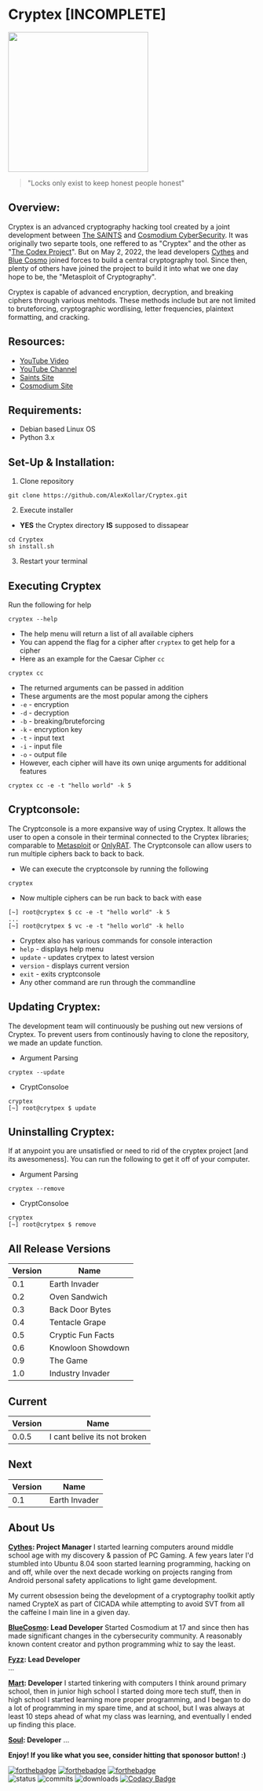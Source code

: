 <!-- variables -->
[ccs]: https://www.cosmodiumcs.com
[saints]: https://www.saintssec.com
[youtube]: https://www.youtube.com/c/CosmodiumCS

<!-- title -->
# Cryptex [INCOMPLETE]

<!-- image -->
<img src="https://github.com/AlexKollar/Cryptex/blob/gh-pages/Gallery/Lock.png" width="285"/></p>

> "Locks only exist to keep honest people honest" 

## Overview:
Cryptex is an advanced cryptography hacking tool created by a joint development between [The SAINTS][saints] and [Cosmodium CyberSecurity][ccs]. It was originally two separte tools, one reffered to as "Cryptex" and the other as "[The Codex Project](https://github.com/CosmodiumCS/the-codex-project)". But on May 2, 2022, the lead developers [Cythes](https://github.com/AlexKollar) and [Blue Cosmo](https://github.com/CosmodiumCS) joined forces to build a central cryptography tool. Since then, plenty of others have joined the project to build it into what we one day hope to be, the "Metasploit of Cryptography".

Cryptex is capable of advanced encryption, decryption, and breaking ciphers through various mehtods. These methods include but are not limited to bruteforcing, cryptographic wordlising, letter frequencies, plaintext formatting, and cracking.

## Resources:
- [YouTube Video]()
- [YouTube Channel][youtube]
- [Saints Site][saints]
- [Cosmodium Site][ccs]

## Requirements:
- Debian based Linux OS
- Python 3.x

## Set-Up & Installation:
1. Clone repository
```
git clone https://github.com/AlexKollar/Cryptex.git
```
2. Execute installer
  - **YES** the Cryptex directory **IS** supposed to dissapear
```
cd Cryptex
sh install.sh
```
3. Restart your terminal

## Executing Cryptex
Run the following for help
```
cryptex --help
```
- The help menu will return a list of all available ciphers
- You can append the flag for a cipher after `cryptex` to get help for a cipher
- Here as an example for the Caesar Cipher `cc`
```
cryptex cc
``` 
- The returned arguments can be passed in addition
- These arguments are the most popular among the ciphers
- `-e` - encryption
- `-d` - decryption
- `-b` - breaking/bruteforcing
- `-k` - encryption key
- `-t` - input text
- `-i` - input file
- `-o` - output file
- However, each cipher will have its own uniqe arguments for additional features
```
cryptex cc -e -t "hello world" -k 5
```

## Cryptconsole:
The Cryptconsole is a more expansive way of using Cryptex. It allows the user to open a console in their terminal connected to the Cryptex libraries; comparable to [Metasploit](https://www.metasploit.com/) or [OnlyRAT](https://github.com/CosmodiumCS/OnlyRAT). The Cryptconsole can allow users to run multiple ciphers back to back to back.
- We can execute the cryptconsole by running the following
```
cryptex
```
- Now multiple ciphers can be run back to back with ease
```
[~] root@cryptex $ cc -e -t "hello world" -k 5
...
[~] root@crytpex $ vc -e -t "hello world" -k hello
```
- Cryptex also has various commands for console interaction
- `help` - displays help menu
- `update` - updates crytpex to latest version
- `version` - displays current version
- `exit` - exits cryptconsole
- Any other command are run through the commandline

## Updating Cryptex:
The development team will continuously be pushing out new versions of Cryptex. To prevent users from continously having to clone the repository, we made an update function.
- Argument Parsing
```
cryptex --update
```
- CryptConsoloe
```
cryptex
[~] root@crytpex $ update
```

## Uninstalling Cryptex:
If at anypoint you are unsatisfied or need to rid of the cryptex project [and its awesomeness]. You can run the following to get it off of your computer.
- Argument Parsing
```
cryptex --remove
```
- CryptConsoloe
```
cryptex
[~] root@crytpex $ remove
```
## All Release Versions

| Version | Name                  |
|---------|-----------------------|
| 0.1     | Earth Invader         |
| 0.2     | Oven Sandwich         |
| 0.3     | Back Door Bytes       |
| 0.4     | Tentacle Grape        |
| 0.5     | Cryptic Fun Facts     |
| 0.6     | Knowloon Showdown     |
| 0.9     | The Game              |
| 1.0     | Industry Invader      |

## Current

| Version | Name                         |
|---------|------------------------------|
| 0.0.5   | I cant belive its not broken |

## Next

| Version | Name                  |
|---------|-----------------------|
| 0.1     | Earth Invader         |

## About Us
**[Cythes](https://twitter.com/CythesOut): Project Manager**
I started learning computers around middle school age with my discovery & passion of PC Gaming.  A few years later I'd stumbled into Ubuntu 8.04 soon started learning programming, hacking on and off, while over the next decade working on projects ranging from Android personal safety applications to light game development.

My current obsession being the development of a cryptography toolkit aptly named CrypteX as part of CICADA while attempting to avoid SVT from all the caffeine I main line in a given day.

**[BlueCosmo](https://twitter.com/CosmodiumCS): Lead Developer**
Started Cosmodium at 17 and since then has made significant changes in the cybersecurity community.  A reasonably known content creator and python programming whiz to say the least.    
  
**[Fyzz](): Lead Developer**   
...

**[Mart](): Developer**
I started tinkering with computers I think around primary school, then in junior high school I started doing more tech stuff, then in high school I started learning more proper programming, and I began to do a lot of programming in my spare time, and at school, but I was always at least 10 steps ahead of what my class was learning, and eventually I ended up finding this place.

**[Soul](): Developer**
...

**Enjoy! If you like what you see, consider hitting that sponosor button! :)**

[![forthebadge](https://forthebadge.com/images/badges/made-with-python.svg)](https://forthebadge.com) [![forthebadge](https://forthebadge.com/images/badges/built-with-love.svg)](https://forthebadge.com)  [![forthebadge](https://forthebadge.com/images/badges/powered-by-black-magic.svg)](https://forthebadge.com)  
![status](https://img.shields.io/pypi/status/st?logo=git&style=plastic)
![commits](https://img.shields.io/github/last-commit/CythesOut/Cryptex?logo=github)
![downloads](https://img.shields.io/github/downloads/CythesOut/Cryptex/total) [![Codacy Badge](https://app.codacy.com/project/badge/Grade/9666bf9839f94e47b28c786b426fa5e4)](https://www.codacy.com/gh/AlexKollar/Cryptex/dashboard?utm_source=github.com&amp;utm_medium=referral&amp;utm_content=AlexKollar/Cryptex&amp;utm_campaign=Badge_Grade)</p>
